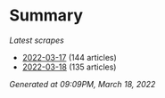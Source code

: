 # Summary
*Latest scrapes*
* [2022-03-17](https://github.com/nuuuwan/news_lk/blob/data/news_lk.2022-03-17.json) (144 articles)
* [2022-03-18](https://github.com/nuuuwan/news_lk/blob/data/news_lk.2022-03-18.json) (135 articles)

*Generated at 09:09PM, March 18, 2022*